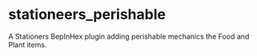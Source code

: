 # stationeers_perishable
A Stationers BepInHex plugin adding perishable mechanics the Food and Plant items.
